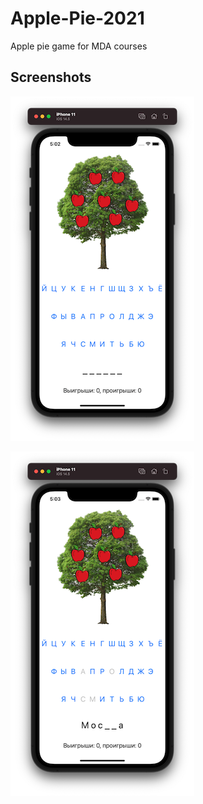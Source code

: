 # Apple-Pie-2021

Apple pie game for MDA courses

## Screenshots

![Screenshot1](https://github.com/gulyaeve/Apple-Pie-2021/blob/main/Apple%20Pie%202021/Screenshots/Screen1.png?raw=true)

![Screenshot2](https://github.com/gulyaeve/Apple-Pie-2021/blob/main/Apple%20Pie%202021/Screenshots/Screen2.png?raw=true)
